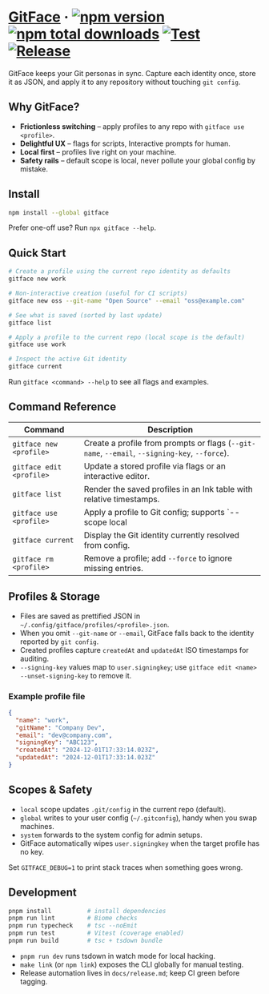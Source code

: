 # [GitFace](https://github.com/jerryhuangyu/gitface) · [![npm version](https://img.shields.io/npm/v/gitface.svg?style=flat)](https://www.npmjs.com/package/gitface) [![npm total downloads](https://img.shields.io/npm/dt/gitface.svg?style=flat)](https://www.npmjs.com/package/gitface) [![Test](https://github.com/jerryhuangyu/gitface/actions/workflows/test.yml/badge.svg)](https://github.com/jerryhuangyu/gitface/actions/workflows/test.yml) [![Release](https://github.com/jerryhuangyu/gitface/actions/workflows/release.yml/badge.svg)](https://github.com/jerryhuangyu/gitface/actions/workflows/release.yml)

GitFace keeps your Git personas in sync. Capture each identity once, store it as
JSON, and apply it to any repository without touching `git config`.

## Why GitFace?

- **Frictionless switching** – apply profiles to any repo with
  `gitface use <profile>`.
- **Delightful UX** – flags for scripts, Interactive prompts for human.
- **Local first** – profiles live right on your machine.
- **Safety rails** – default scope is local, never pollute your global config by
  mistake.

## Install

```sh
npm install --global gitface
```

Prefer one-off use? Run `npx gitface --help`.

## Quick Start

```bash
# Create a profile using the current repo identity as defaults
gitface new work

# Non-interactive creation (useful for CI scripts)
gitface new oss --git-name "Open Source" --email "oss@example.com"

# See what is saved (sorted by last update)
gitface list

# Apply a profile to the current repo (local scope is the default)
gitface use work

# Inspect the active Git identity
gitface current
```

Run `gitface <command> --help` to see all flags and examples.

## Command Reference

| Command                  | Description                                                                                   |
| ------------------------ | --------------------------------------------------------------------------------------------- |
| `gitface new <profile>`  | Create a profile from prompts or flags (`--git-name`, `--email`, `--signing-key`, `--force`). |
| `gitface edit <profile>` | Update a stored profile via flags or an interactive editor.                                   |
| `gitface list`           | Render the saved profiles in an Ink table with relative timestamps.                           |
| `gitface use <profile>`  | Apply a profile to Git config; supports `--scope local                                        |
| `gitface current`        | Display the Git identity currently resolved from config.                                      |
| `gitface rm <profile>`   | Remove a profile; add `--force` to ignore missing entries.                                    |

## Profiles & Storage

- Files are saved as prettified JSON in
  `~/.config/gitface/profiles/<profile>.json`.
- When you omit `--git-name` or `--email`, GitFace falls back to the identity
  reported by `git config`.
- Created profiles capture `createdAt` and `updatedAt` ISO timestamps for
  auditing.
- `--signing-key` values map to `user.signingkey`; use
  `gitface edit <name> --unset-signing-key` to remove it.

### Example profile file

```json
{
  "name": "work",
  "gitName": "Company Dev",
  "email": "dev@company.com",
  "signingKey": "ABC123",
  "createdAt": "2024-12-01T17:33:14.023Z",
  "updatedAt": "2024-12-01T17:33:14.023Z"
}
```

## Scopes & Safety

- `local` scope updates `.git/config` in the current repo (default).
- `global` writes to your user config (`~/.gitconfig`), handy when you swap
  machines.
- `system` forwards to the system config for admin setups.
- GitFace automatically wipes `user.signingkey` when the target profile has no
  key.

Set `GITFACE_DEBUG=1` to print stack traces when something goes wrong.

## Development

```bash
pnpm install          # install dependencies
pnpm run lint         # Biome checks
pnpm run typecheck    # tsc --noEmit
pnpm run test         # Vitest (coverage enabled)
pnpm run build        # tsc + tsdown bundle
```

- `pnpm run dev` runs tsdown in watch mode for local hacking.
- `make link` (or `npm link`) exposes the CLI globally for manual testing.
- Release automation lives in `docs/release.md`; keep CI green before tagging.
